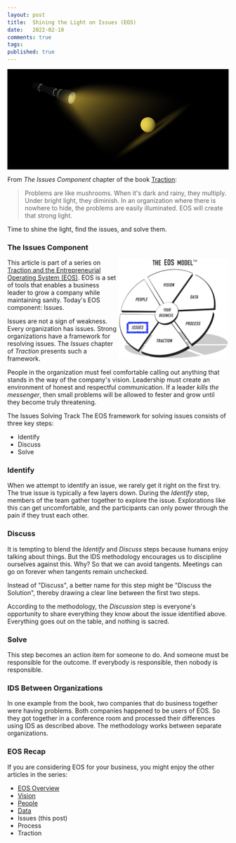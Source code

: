 ```yaml
---
layout: post
title:  Shining the Light on Issues (EOS)
date:   2022-02-10
comments: true
tags: 
published: true
---
```


<img src="/images/flashlight_beam_angle.jpg" align="center" width="600" padding="10" alt="Shining the Light on Issues - Traction (Entrepreneur Operating System)" title="Shining the Light on Issues (Entrepreneur Operating System)" />

From _The Issues Component_ chapter of the book [Traction]():

>Problems are like mushrooms. When it's dark and rainy, they multiply. Under bright light, they diminish. In an organization where there is nowhere to hide, the problems are easily illuminated. EOS will create that strong light.

Time to shine the light, find the issues, and solve them.
 
<!--more-->

### The Issues Component

<a href="/blog/2022/02/10/issues-plus-eos/"><img src="/images/EOS_Issues.jpg" align="right" width="250" padding="10" alt="Issues and the Entrepreneurial Operating System (EOS)" title="Issues and the Entrepreneurial Operating System (EOS)" /></a>

This article is part of a series on [Traction and the Entrepreneurial Operating System (EOS)](/blog/2021/02/15/traction-entrepreneurial-operating-system-eos/). EOS is a set of tools that enables a business leader to grow a company while maintaining sanity. Today's EOS component: Issues.

Issues are not a sign of weakness. Every organization has issues. Strong organizations have a framework for resolving issues. The _Issues_ chapter of _Traction_ presents such a framework. 

People in the organization must feel comfortable calling out anything that stands in the way of the company's vision. Leadership must create an environment of honest and respectful communication. If a leader _kills the messenger_,  then small problems will be allowed to fester and grow until they become truly threatening.

The Issues Solving Track
The EOS framework for solving issues consists of three key steps:

- Identify
- Discuss
- Solve

### Identify

When we attempt to identify an issue, we rarely get it right on the first try. The true issue is typically a few layers down. During the _Identify_ step, members of the team gather together to explore the issue. Explorations like this can get uncomfortable, and the participants can only power through the pain if they trust each other.

### Discuss

It is tempting to blend the  _Identify_ and _Discuss_ steps because humans enjoy talking about things. But the IDS methodology  encourages us to discipline ourselves against this. Why? So that we can avoid tangents. Meetings can go on forever when tangents remain unchecked.

Instead of "Discuss", a better name for this step might be "Discuss the Solution", thereby drawing a clear line between the first two steps.

According to the methodology, the _Discussion_ step is everyone's opportunity to share everything they know about the issue identified above. Everything goes out on the table, and nothing is sacred.

### Solve

This step becomes an action item for someone to do. And someone must be responsible for the outcome. If everybody is responsible, then nobody is responsible.

### IDS Between Organizations

In one example from the book, two companies that do business together were having problems. Both companies happened to be users of EOS. So they got together in a conference room and processed their differences using IDS as described above. The methodology works between separate organizations.

### EOS Recap

If you are considering EOS for your business, you might enjoy the other articles in the series:

* [EOS Overview](/blog/2021/02/15/traction-entrepreneurial-operating-system-eos/)
* [Vision](/blog/2021/03/08/vision-and-eos/)
* [People](/blog/2021/04/08/people-and-eos/)
* [Data](/blog/2022/02/04/data-plus-eos/) 
* Issues (this post)
* Process
* Traction

